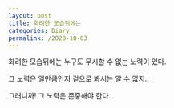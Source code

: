 ```yaml
---
layout: post
title: 화려한 모습뒤에는
categories: Diary
permalink: /2020-10-03
---
```


화려한 모습뒤에는 누구도 무시할 수 없는 노력이 있다.

그 노력은 얼만큼인지 겉으로 봐서는 알 수 없지..

그러니까! 그 노력은 존중해야 한다.
